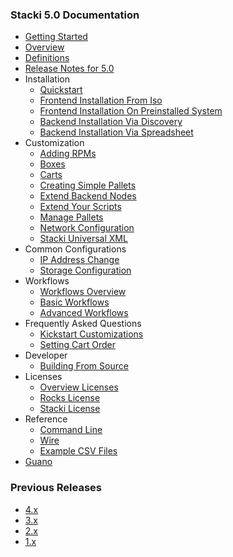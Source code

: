 ### Stacki 5.0 Documentation
* [Getting Started](Home)
* [Overview](Overview)
* [Definitions](Terms)
* [Release Notes for 5.0](ReleaseNotes)
* Installation
  * [Quickstart](Quickstart)
  * [Frontend Installation From Iso](Frontend-Installation-From-Iso)
  * [Frontend Installation On Preinstalled System](Frontend-Installation-On-Preinstalled-System)
  * [Backend Installation Via Discovery](Backend-Installation-Via-Discovery)
  * [Backend Installation Via Spreadsheet](Backend-Installation-Via-Spreadsheet)
* Customization
  * [Adding RPMs](Adding-RPMs)
  * [Boxes](Boxes)
  * [Carts](Carts)
  * [Creating Simple Pallets](Creating-Simple-Pallets)
  * [Extend Backend Nodes](Extend-Backend-Nodes)
  * [Extend Your Scripts](Extend-Your-Scripts)
  * [Manage Pallets](Manage-Pallets)
  * [Network Configuration](Network-Configuration)
  * [Stacki Universal XML](Stacki-Universal-XML)
* Common Configurations
  * [IP Address Change](IP-Address-Change)
  * [Storage Configuration](Storage-Configuration)
* Workflows
  * [Workflows Overview](Workflows-Overview)
  * [Basic Workflows](Basic-Workflows)
  * [Advanced Workflows](Advanced-Workflows)
* Frequently Asked Questions
  * [Kickstart Customizations](Kickstart-Customizations)
  * [Setting Cart Order](Setting-Cart-Order)
* Developer
  * [Building From Source](Building-From-Source)
* Licenses
  * [Overview Licenses](Licenses)
  * [Rocks License](Rocks-License)
  * [Stacki License](Stacki-License)
* Reference
  * [Command Line](stacki-CLI-documentation)
  * [Wire](Wire-Reference)
  * [Example CSV Files](Example-CSV-Files)
* [Guano](Guano)

### Previous Releases

* [4.x](https://github.com/Teradata/stacki-documentation-4.x/wiki)
* [3.x](https://github.com/Teradata/stacki-documentation-3.x/wiki)
* [2.x](https://github.com/Teradata/stacki-documentation-2.x/wiki)
* [1.x](https://github.com/Teradata/stacki-documentation-1.x/wiki)

